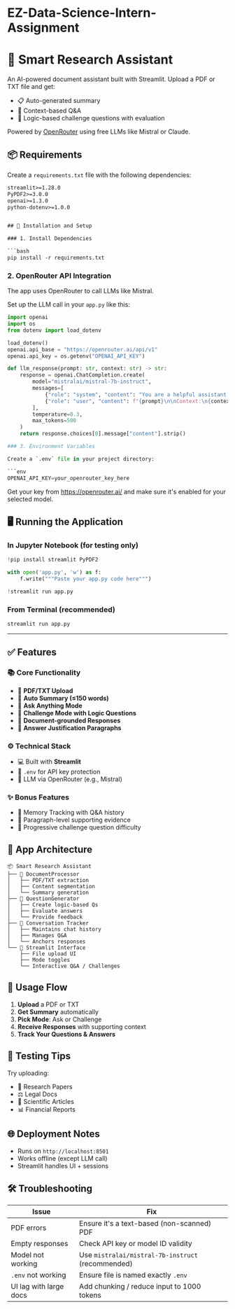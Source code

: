 # EZ-Data-Science-Intern-Assignment

# 🧠 Smart Research Assistant

An AI-powered document assistant built with Streamlit. Upload a PDF or TXT file and get:

- 📋 Auto-generated summary
- 💬 Context-based Q&A
- 🧠 Logic-based challenge questions with evaluation

Powered by [OpenRouter](https://openrouter.ai) using free LLMs like Mistral or Claude.



## 📦 Requirements

Create a `requirements.txt` file with the following dependencies:

```txt
streamlit>=1.28.0
PyPDF2>=3.0.0
openai>=1.3.0
python-dotenv>=1.0.0


## 🚀 Installation and Setup

### 1. Install Dependencies

```bash
pip install -r requirements.txt
```

### 2. OpenRouter API Integration

The app uses OpenRouter to call LLMs like Mistral.

Set up the LLM call in your `app.py` like this:

```python
import openai
import os
from dotenv import load_dotenv

load_dotenv()
openai.api_base = "https://openrouter.ai/api/v1"
openai.api_key = os.getenv("OPENAI_API_KEY")

def llm_response(prompt: str, context: str) -> str:
    response = openai.ChatCompletion.create(
        model="mistralai/mistral-7b-instruct",
        messages=[
            {"role": "system", "content": "You are a helpful assistant. Only answer using the provided document context."},
            {"role": "user", "content": f"{prompt}\n\nContext:\n{context}"}
        ],
        temperature=0.3,
        max_tokens=500
    )
    return response.choices[0].message["content"].strip()

### 3. Environment Variables

Create a `.env` file in your project directory:

```env
OPENAI_API_KEY=your_openrouter_key_here
```

Get your key from https://openrouter.ai/ and make sure it's enabled for your selected model.



## 🖥 Running the Application

### In Jupyter Notebook (for testing only)

```python
!pip install streamlit PyPDF2

with open('app.py', 'w') as f:
    f.write("""Paste your app.py code here""")

!streamlit run app.py
```

### From Terminal (recommended)

```bash
streamlit run app.py
```

---

## ✅ Features

### 📚 Core Functionality
- 📄 **PDF/TXT Upload**
- 🧾 **Auto Summary (≤150 words)**
- 💬 **Ask Anything Mode**
- 🧠 **Challenge Mode with Logic Questions**
- 🔎 **Document-grounded Responses**
- 📍 **Answer Justification Paragraphs**

### ⚙ Technical Stack
- 💻 Built with **Streamlit**
- 🔐 `.env` for API key protection
- 🧠 LLM via OpenRouter (e.g., Mistral)

### ✨ Bonus Features
- 🧠 Memory Tracking with Q&A history
- 📌 Paragraph-level supporting evidence
- 🧩 Progressive challenge question difficulty



## 🧠 App Architecture

```
📦 Smart Research Assistant
├── 🔧 DocumentProcessor
│   ├── PDF/TXT extraction
│   ├── Content segmentation
│   └── Summary generation
├── 🧠 QuestionGenerator
│   ├── Create logic-based Qs
│   ├── Evaluate answers
│   └── Provide feedback
├── 💬 Conversation Tracker
│   ├── Maintains chat history
│   ├── Manages Q&A
│   └── Anchors responses
└── 🎨 Streamlit Interface
    ├── File upload UI
    ├── Mode toggles
    └── Interactive Q&A / Challenges
```

## 🔁 Usage Flow


1. **Upload** a PDF or TXT
2. **Get Summary** automatically
3. **Pick Mode**: Ask or Challenge
4. **Receive Responses** with supporting context
5. **Track Your Questions & Answers**


## 🧪 Testing Tips

Try uploading:
- 📝 Research Papers
- ⚖ Legal Docs
- 🔬 Scientific Articles
- 📊 Financial Reports


## 🌐 Deployment Notes

- Runs on `http://localhost:8501`
- Works offline (except LLM call)
- Streamlit handles UI + sessions



## 🛠 Troubleshooting

| Issue                  | Fix                                                   |
|------------------------|--------------------------------------------------------|
| PDF errors             | Ensure it's a text-based (non-scanned) PDF            |
| Empty responses        | Check API key or model ID validity                    |
| Model not working      | Use `mistralai/mistral-7b-instruct` (recommended)     |
| `.env` not working     | Ensure file is named exactly `.env`                  |
| UI lag with large docs | Add chunking / reduce input to 1000 tokens            |



